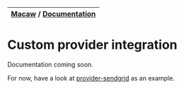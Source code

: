 | [Macaw](../README.md) / [Documentation](../README.md#documentation) |
| :------------------------------------------------------------------ |


# Custom provider integration

Documentation coming soon.

For now, have a look at [provider-sendgrid](../packages/provider-sendgrid/src/index.js) as an example.
